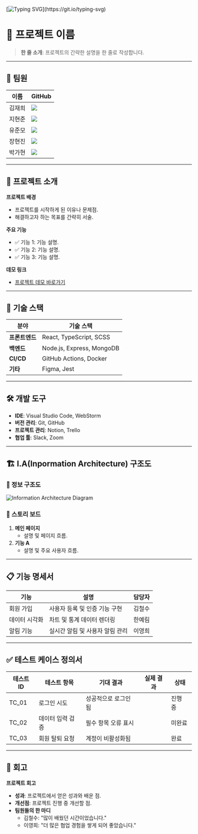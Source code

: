 [![Typing SVG](https://readme-typing-svg.demolab.com?font=Fira+Code&weight=700&size=24&pause=1000&color=F7EC07&random=false&width=435&lines=6CanDoIt!)](https://git.io/typing-svg)

# 🌟 프로젝트 이름

> **한 줄 소개**: 프로젝트의 간략한 설명을 한 줄로 작성합니다.

---

## 👥 팀원
| 이름       | GitHub                                  |
|------------|-----------------------------------------|
| 김재희     | [<img src="https://img.shields.io/badge/Github-Link-181717?logo=Github">](https://github.com/CoderJDan) |
| 지현준     | [<img src="https://img.shields.io/badge/Github-Link-181717?logo=Github">](https://github.com/mini-xi) |
| 유준모     | [<img src="https://img.shields.io/badge/Github-Link-181717?logo=Github">](https://github.com/mini-xi) |
| 장현진     | [<img src="https://img.shields.io/badge/Github-Link-181717?logo=Github">](https://github.com/mini-xi) |
| 박가현     | [<img src="https://img.shields.io/badge/Github-Link-181717?logo=Github">](https://github.com/mini-xi) |

---

## 📖 프로젝트 소개
**프로젝트 배경**
- 프로젝트를 시작하게 된 이유나 문제점.
- 해결하고자 하는 목표를 간략히 서술.

**주요 기능**
- ✅ 기능 1: 기능 설명.
- ✅ 기능 2: 기능 설명.
- ✅ 기능 3: 기능 설명.

**데모 링크**
- [프로젝트 데모 바로가기](https://example.com)

---

## 🔧 기술 스택
| 분야          | 기술 스택                |
|---------------|--------------------------|
| **프론트엔드** | React, TypeScript, SCSS |
| **백엔드**     | Node.js, Express, MongoDB |
| **CI/CD**      | GitHub Actions, Docker |
| **기타**       | Figma, Jest             |

---

## 🛠️ 개발 도구
- **IDE**: Visual Studio Code, WebStorm
- **버전 관리**: Git, GitHub
- **프로젝트 관리**: Notion, Trello
- **협업 툴**: Slack, Zoom

---

## 🏗️ I.A(Inpormation Architecture) 구조도
### 📌 정보 구조도
![Information Architecture Diagram](https://via.placeholder.com/800x400?text=Diagram+Here)

### 📌 스토리 보드
1. **메인 페이지**
   - 설명 및 페이지 흐름.
2. **기능 A**
   - 설명 및 주요 사용자 흐름.

---

## 📋 기능 명세서
| 기능         | 설명                               | 담당자  |
|--------------|------------------------------------|---------|
| 회원 가입    | 사용자 등록 및 인증 기능 구현      | 김철수  |
| 데이터 시각화 | 차트 및 통계 데이터 렌더링        | 한예림  |
| 알림 기능    | 실시간 알림 및 사용자 알림 관리    | 이영희  |

---

## ✅ 테스트 케이스 정의서
| 테스트 ID | 테스트 항목            | 기대 결과            | 실제 결과         | 상태   |
|-----------|------------------------|----------------------|-------------------|--------|
| TC_01     | 로그인 시도            | 성공적으로 로그인됨  |                   | 진행 중 |
| TC_02     | 데이터 입력 검증       | 필수 항목 오류 표시  |                   | 미완료 |
| TC_03     | 회원 탈퇴 요청         | 계정이 비활성화됨    |                   | 완료   |

---

## 🤔 회고
**프로젝트 회고**
- **성과**: 프로젝트에서 얻은 성과와 배운 점.
- **개선점**: 프로젝트 진행 중 개선할 점.
- **팀원들의 한 마디**
  - 김철수: "많이 배웠던 시간이었습니다."
  - 이영희: "더 많은 협업 경험을 쌓게 되어 좋았습니다."
